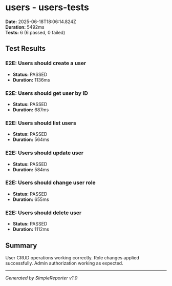 # users - users-tests

**Date:** 2025-06-18T18:06:14.824Z  
**Duration:** 5492ms  
**Tests:** 6 (6 passed, 0 failed)

## Test Results


### E2E: Users should create a user
- **Status:** PASSED
- **Duration:** 1136ms



### E2E: Users should get user by ID
- **Status:** PASSED
- **Duration:** 687ms



### E2E: Users should list users
- **Status:** PASSED
- **Duration:** 564ms



### E2E: Users should update user
- **Status:** PASSED
- **Duration:** 584ms



### E2E: Users should change user role
- **Status:** PASSED
- **Duration:** 655ms



### E2E: Users should delete user
- **Status:** PASSED
- **Duration:** 1112ms



## Summary

User CRUD operations working correctly. Role changes applied successfully. Admin authorization working as expected.

---
*Generated by SimpleReporter v1.0*
